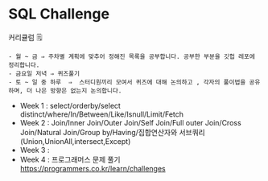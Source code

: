 # SQL Challenge

커리큘럼 🗒
```
- 월 ~ 금 ⇒ 주차별 계획에 맞추어 정해진 목록을 공부합니다. 공부한 부분을 깃헙 레포에 정리합니다.
- 금요일 저녁 ⇒ 퀴즈풀기
- 토 ~ 일 중 하루  ⇒  스터디원끼리 모여서 퀴즈에 대해 논의하고 , 각자의 풀이법을 공유하며, 더 나은 방향은 없는지 논의합니다. 
```
- Week 1 : select/orderby/select distinct/where/In/Between/Like/Isnull/Limit/Fetch
- Week 2 : Join/Inner Join/Outer Join/Self Join/Full outer Join/Cross Join/Natural Join/Group by/Having/집합연산자와 서브쿼리(Union,UnionAll,intersect,Except)
- Week 3 : 
- Week 4 : 프로그래머스 문제 풀기 https://programmers.co.kr/learn/challenges
